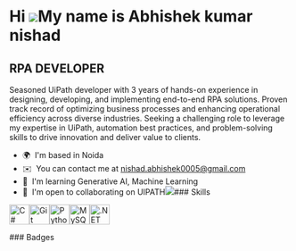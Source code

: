 Hi ![](https://user-images.githubusercontent.com/18350557/176309783-0785949b-9127-417c-8b55-ab5a4333674e.gif)My name is Abhishek kumar nishad
=============================================================================================================================================

RPA DEVELOPER
-------------

Seasoned UiPath developer with 3 years of hands-on experience in designing, developing, and implementing end-to-end RPA solutions. Proven track record of optimizing business processes and enhancing operational efficiency across diverse industries. Seeking a challenging role to leverage my expertise in UiPath, automation best practices, and problem-solving skills to drive innovation and deliver value to clients.

*   🌍  I'm based in Noida
*   ✉️  You can contact me at [nishad.abhishek0005@gmail.com](mailto:nishad.abhishek0005@gmail.com)
*   🧠  I'm learning Generative AI, Machine Learning
*   🤝  I'm open to collaborating on UIPATH<a href="https://www.github.com/" target="_blank" rel="noreferrer"><img
                  src="https://img.shields.io/github/followers/?logo=github&style=for-the-badge&color=0891b2&labelColor=1c1917" /></a>### Skills 
<p align="left">
<a href="https://docs.microsoft.com/en-us/dotnet/csharp/" target="_blank" rel="noreferrer"><img src="https://raw.githubusercontent.com/danielcranney/readme-generator/main/public/icons/skills/csharp-colored.svg" width="36" height="36" alt="C#" /></a><a href="https://git-scm.com/" target="_blank" rel="noreferrer"><img src="https://raw.githubusercontent.com/danielcranney/readme-generator/main/public/icons/skills/git-colored.svg" width="36" height="36" alt="Git" /></a><a href="https://www.python.org/" target="_blank" rel="noreferrer"><img src="https://raw.githubusercontent.com/danielcranney/readme-generator/main/public/icons/skills/python-colored.svg" width="36" height="36" alt="Python" /></a><a href="https://www.mysql.com/" target="_blank" rel="noreferrer"><img src="https://raw.githubusercontent.com/danielcranney/readme-generator/main/public/icons/skills/mysql-colored.svg" width="36" height="36" alt="MySQL" /></a><a href="https://dotnet.microsoft.com/en-us/" target="_blank" rel="noreferrer"><img src="https://raw.githubusercontent.com/danielcranney/readme-generator/main/public/icons/skills/dot-net-colored.svg" width="36" height="36" alt=".NET" /></a>
                    </p>
                    ### Badges
